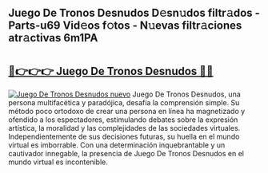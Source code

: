 ## Juego De Tronos Desnudos D𝚎sn𝚞dos filtr𝚊dos - Parts-u69 Vid𝚎os f𝚘tos - N𝚞evas filtr𝚊ciones atr𝚊ctivas 6m1PA

# <h2><a href="http://mb0x8g.tromn.icu/?c=Juego+De+Tronos+Desnudos">🔗👉👉👉 Juego De Tronos Desnudos 🔗🔗</a></h2>

[![Juego De Tronos Desnudos nuevo](https://i.imgur.com/pEAQMta.gif)](http://mb0x8g.tromn.icu/?c=Juego+De+Tronos+Desnudos)
Juego De Tronos Desnudos, una persona multifacética y paradójica, desafía la comprensión simple. Su método poco ortodoxo de crear una persona en línea ha magnetizado y ofendido a los espectadores, estimulando debates sobre la expresión artística, la moralidad y las complejidades de las sociedades virtuales. Independientemente de sus decisiones futuras, su huella en el mundo virtual es imborrable. Con una determinación inquebrantable y un cautivador innegable, la presencia de Juego De Tronos Desnudos en el mundo virtual es incontenible.
